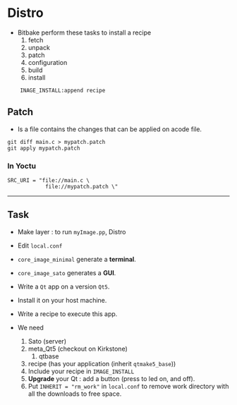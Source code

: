 # Distro

* Bitbake perform these tasks to install a recipe
    1. fetch
    2. unpack
    3. patch
    4. configuration
    5. build
    6. install

```shell
    INAGE_INSTALL:append recipe
```

## Patch

* Is a file contains the changes that can be applied on acode file.

```shell
git diff main.c > mypatch.patch
git apply mypatch.patch
```

### In Yoctu

```shell
SRC_URI = "file://main.c \
            file://mypatch.patch \"
```

---

## Task

* Make layer : to run `myImage.pp`, Distro
* Edit `local.conf`

* `core_image_minimal` generate a **terminal**.

* `core_image_sato` generates a **GUI**.

* Write a `Qt` app on a version `Qt5`.
* Install it on your host machine.
* Write a recipe to execute this app.

* We need
    1. Sato (server)
    2. meta_Qt5 (checkout on Kirkstone)
       1. qtbase
    3. recipe (has your application (inherit `qtmake5_base`))
    4. Include your recipe in `IMAGE_INSTALL`
    5. **Upgrade** your Qt : add a button (press to led on, and off).
    6. Put `INHERIT = "rm_work"` in `local.conf` to remove work directory with all the downloads to free space.

